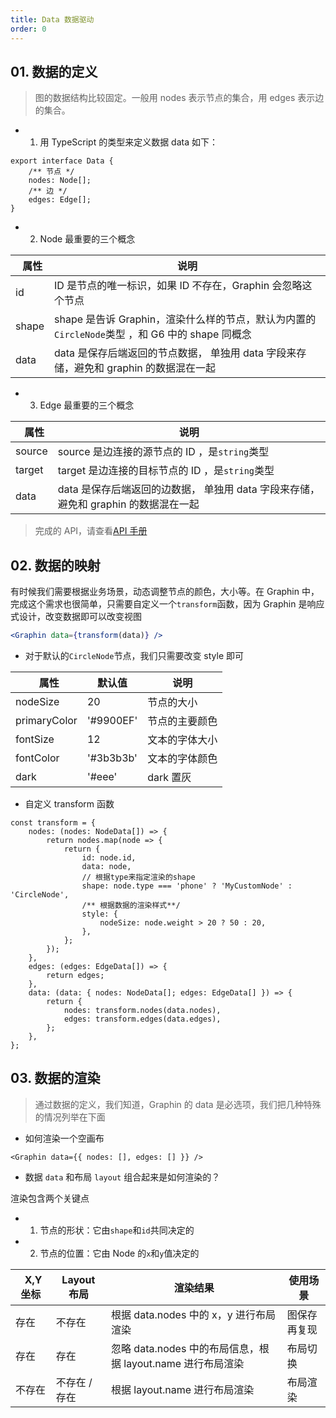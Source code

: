 ```yaml
---
title: Data 数据驱动
order: 0
---
```


## 01. 数据的定义

> 图的数据结构比较固定。一般用 nodes 表示节点的集合，用 edges 表示边的集合。

-   1. 用 TypeScript 的类型来定义数据 data 如下：

```tsx
export interface Data {
    /** 节点 */
    nodes: Node[];
    /** 边 */
    edges: Edge[];
}
```

-   2. Node 最重要的三个概念

|   属性 | 说明                                                                                           |
| ------ | ---------------------------------------------------------------------------------------------- |
| id     | ID 是节点的唯一标识，如果 ID 不存在，Graphin 会忽略这个节点                                    |
| shape  | shape 是告诉 Graphin，渲染什么样的节点，默认为内置的`CircleNode`类型 ，和 G6 中的 shape 同概念 |
| data   | data 是保存后端返回的节点数据， 单独用 data 字段来存储，避免和 graphin 的数据混在一起          |

-   3. Edge 最重要的三个概念

|   属性 | 说明                                                                                |
| ------ | ----------------------------------------------------------------------------------- |
| source | source 是边连接的源节点的 ID ，是`string`类型                                       |
| target | target 是边连接的目标节点的 ID ，是`string`类型                                     |
| data   | data 是保存后端返回的边数据， 单独用 data 字段来存储，避免和 graphin 的数据混在一起 |

> 完成的 API，请查看[API 手册](../apis/#data)

## 02. 数据的映射

有时候我们需要根据业务场景，动态调整节点的颜色，大小等。在 Graphin 中，完成这个需求也很简单，只需要自定义一个`transform`函数，因为 Graphin 是响应式设计，改变数据即可以改变视图

```jsx
<Graphin data={transform(data)} />
```

-   对于默认的`CircleNode`节点，我们只需要改变 style 即可

|   属性       | 默认值    | 说明           |
| ------------ | --------- | -------------- |
| nodeSize     | 20        | 节点的大小     |
| primaryColor | '#9900EF' | 节点的主要颜色 |
| fontSize     | 12        | 文本的字体大小 |
| fontColor    | '#3b3b3b' | 文本的字体颜色 |
| dark         | '#eee'    | dark 置灰      |

-   自定义 transform 函数

```tsx
const transform = {
    nodes: (nodes: NodeData[]) => {
        return nodes.map(node => {
            return {
                id: node.id,
                data: node,
                // 根据type来指定渲染的shape
                shape: node.type === 'phone' ? 'MyCustomNode' : 'CircleNode',
                /** 根据数据的渲染样式**/
                style: {
                    nodeSize: node.weight > 20 ? 50 : 20,
                },
            };
        });
    },
    edges: (edges: EdgeData[]) => {
        return edges;
    },
    data: (data: { nodes: NodeData[]; edges: EdgeData[] }) => {
        return {
            nodes: transform.nodes(data.nodes),
            edges: transform.edges(data.edges),
        };
    },
};
```

## 03. 数据的渲染

> 通过数据的定义，我们知道，Graphin 的 data 是必选项，我们把几种特殊的情况列举在下面

-   如何渲染一个空画布

```tsx
<Graphin data={{ nodes: [], edges: [] }} />
```

-   数据 `data` 和布局 `layout` 组合起来是如何渲染的？

渲染包含两个关键点

-   1. 节点的形状：它由`shape`和`id`共同决定的
-   2. 节点的位置：它由 Node 的`x`和`y`值决定的

|   X,Y 坐标 | Layout 布局   | 渲染结果                                                    | 使用场景     |
| ---------- | ------------- | ----------------------------------------------------------- | ------------ |
| 存在       | 不存在        | 根据 data.nodes 中的 x，y 进行布局渲染                      | 图保存再复现 |
| 存在       | 存在          | 忽略 data.nodes 中的布局信息，根据 layout.name 进行布局渲染 | 布局切换     |
| 不存在     | 不存在 / 存在 | 根据 layout.name 进行布局渲染                               | 布局渲染     |
